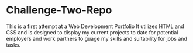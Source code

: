 # Challenge-Two-Repo
This is a first attempt at a Web Development Portfolio
It utilizes HTML and CSS and is designed to display my current projects to date for potential employers and work partners to guage my skills and suitability for jobs and tasks.